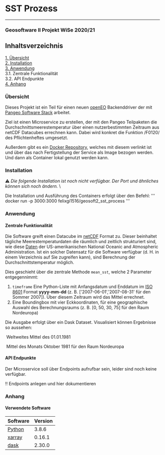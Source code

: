 # SST Prozess
---
### Geosoftware II Projekt WiSe 2020/21 

## Inhaltsverzeichnis
[1. Übersicht](#overview) \
[2. Installation](#install) \
[3. Anwendung](#use) \
  3.1. Zentrale Funktionalität \
  3.2. API Endpunkte \
[4. Anhang](#annex)

<a name="overview"><h3>Übersicht</h3></a>
Dieses Projekt ist ein Teil für einen neuen [openEO](https://openeo.org/) Backenddriver der mit [Pangeo Software Stack](https://pangeo.io/) arbeitet.

Ziel ist einen Microservice zu erstellen, der mit den Pangeo Teilpaketen die Durchschnittsmeerestemperatur über einen nutzerbestimmten Zeitraum aus netCDF Datacubes errechnen kann.
Dabei wird konkret die Funktion /F0120/ des Pflichtenheftes umgesetzt.

Außerdem gibt es ein [Docker Repository](https://hub.docker.com/repository/docker/felixgi1516/geosoft2_sst_process), welches mit diesem verlinkt ist und über das nach Fertigstellung der Service als Image bezogen werden. Und dann als Container lokal genutzt werden kann.

<a name="install"><h3>Installation</h3></a>
:warning: _Die folgende Installation ist noch nicht verfügbar. Der Port und ähnliches können sich noch ändern._ \

Die Installation und Ausführung des Containers erfolgt über den Befehl:
'''
docker run -p 3000:3000 felixgi1516/geosoft2_sst_process
'''

<a name="use"><h3>Anwendung</h3></a>

#### Zentrale Funktionalität
Die Software greift einen Datacube im [netCDF](https://de.wikipedia.org/wiki/NetCDF) Format zu. Dieser beinhaltet tägliche Meerestemperaturdaten die räumlich und zeitlich strukturiert sind, wie diese [Daten](ftp://ftp.cdc.noaa.gov/Projects/Datasets/noaa.oisst.v2.highres/) der US-amerikanischen National Oceanic and Atmospheric Administration. Ist ein solcher Datensatz für die Software verfügbar (d. H. in einem Verzeichnis auf Sie zugreifen kann), sind Berechnung der Durchschnittstemperatur möglich. 

Dies geschieht über die zentrale Methode `mean_sst`, welche 2 Parameter entgegennimmt:

1. `timeframe` Eine Python-Liste mit Anfangsdatum und Enddatum im [ISO 8601](https://www.iso.org/iso-8601-date-and-time-format.html) Format **yyyy-mm-dd** (z. B. ['2007-06-01','2007-08-31' für den Sommer 2007]). Über diesem Zeitraum wird das Mittel errechnet.
2.  Eine Boundingbox mit vier Eckkoordinaten, für eine geographische Auswahl des Berechnungsraums (z. B. [0, 50, 30, 75] für den Raum Nordeuropa)

Die Ausgabe erfolgt über ein Dask Dataset. Visualisiert können Ergebnisse so aussehen:

![]()
Weltweites Mittel des 01.01.1981

![]()
Mittel des Monats Oktober 1981 für den Raum Nordeuropa

#### API Endpunkte
Der Microservice soll über Endpoints aufrufbar sein, leider sind noch keine verfügbar.

:bangbang: Endpoints anlegen und hier dokumentieren


<a name="annex"><h3>Anhang</h3></a>

#### Verwendete Software

Software | Version
------ | ------
[Python](https://www.python.org/)   | 3.8.6
[xarray](http://xarray.pydata.org/en/stable/)   | 0.16.1
[dask](https://dask.org/)   | 2.30.0

